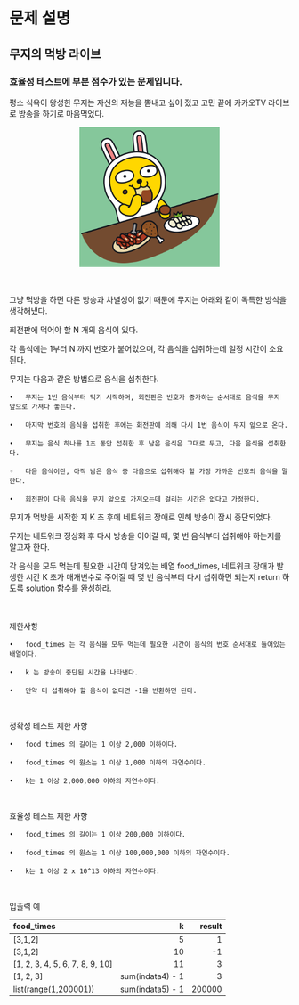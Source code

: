 # 문제 설명

## 무지의 먹방 라이브

### 효율성 테스트에 부분 점수가 있는 문제입니다.

평소 식욕이 왕성한 무지는 자신의 재능을 뽐내고 싶어 졌고 고민 끝에 카카오TV 라이브로 방송을 하기로 마음먹었다.

<p align="center">
	<img src="../image/4.png" width="50%">
</p>
</br>

그냥 먹방을 하면 다른 방송과 차별성이 없기 때문에 무지는 아래와 같이 독특한 방식을 생각해냈다.

회전판에 먹어야 할 N 개의 음식이 있다. 

각 음식에는 1부터 N 까지 번호가 붙어있으며, 각 음식을 섭취하는데 일정 시간이 소요된다. 

무지는 다음과 같은 방법으로 음식을 섭취한다.

	•	무지는 1번 음식부터 먹기 시작하며, 회전판은 번호가 증가하는 순서대로 음식을 무지 앞으로 가져다 놓는다.

	•	마지막 번호의 음식을 섭취한 후에는 회전판에 의해 다시 1번 음식이 무지 앞으로 온다.

	•	무지는 음식 하나를 1초 동안 섭취한 후 남은 음식은 그대로 두고, 다음 음식을 섭취한다.

	◦	다음 음식이란, 아직 남은 음식 중 다음으로 섭취해야 할 가장 가까운 번호의 음식을 말한다.

	•	회전판이 다음 음식을 무지 앞으로 가져오는데 걸리는 시간은 없다고 가정한다.


무지가 먹방을 시작한 지 K 초 후에 네트워크 장애로 인해 방송이 잠시 중단되었다.

무지는 네트워크 정상화 후 다시 방송을 이어갈 때, 몇 번 음식부터 섭취해야 하는지를 알고자 한다. 

각 음식을 모두 먹는데 필요한 시간이 담겨있는 배열 food_times, 네트워크 장애가 발생한 시간 K 초가 매개변수로 주어질 때 몇 번 음식부터 다시 섭취하면 되는지 return 하도록 solution 함수를 완성하라.

</br>
</br>
제한사항

	•	food_times 는 각 음식을 모두 먹는데 필요한 시간이 음식의 번호 순서대로 들어있는 배열이다.

	•	k 는 방송이 중단된 시간을 나타낸다.

	•	만약 더 섭취해야 할 음식이 없다면 -1을 반환하면 된다.
</br>

정확성 테스트 제한 사항

	•	food_times 의 길이는 1 이상 2,000 이하이다.

	•	food_times 의 원소는 1 이상 1,000 이하의 자연수이다.

	•	k는 1 이상 2,000,000 이하의 자연수이다.
</br>

효율성 테스트 제한 사항

	•	food_times 의 길이는 1 이상 200,000 이하이다.

	•	food_times 의 원소는 1 이상 100,000,000 이하의 자연수이다.

	•	k는 1 이상 2 x 10^13 이하의 자연수이다.

</br>

입출력 예

| food_times  | k  | result |
| :------------ |---------------:|---------------:|
| [3,1,2] | 5| 1|
| [3,1,2] | 10| -1|
| [1, 2, 3, 4, 5, 6, 7, 8, 9, 10] | 11| 3|
| [1, 2, 3] | sum(indata4) - 1| 3|
| list(range(1,200001)) | sum(indata5) - 1| 200000|





